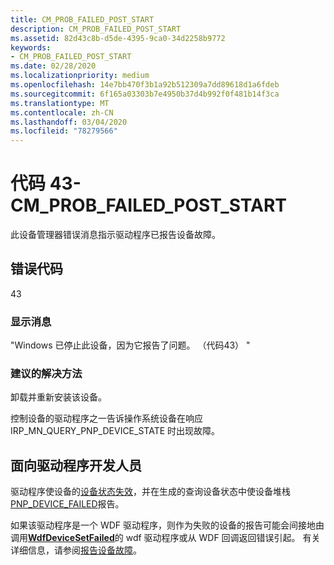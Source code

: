 ```yaml
---
title: CM_PROB_FAILED_POST_START
description: CM_PROB_FAILED_POST_START
ms.assetid: 82d43c8b-d5de-4395-9ca0-34d2258b9772
keywords:
- CM_PROB_FAILED_POST_START
ms.date: 02/28/2020
ms.localizationpriority: medium
ms.openlocfilehash: 14e7bb470f3b1a92b512309a7dd89618d1a6fdeb
ms.sourcegitcommit: 6f165a03303b7e4950b37d4b992f0f481b14f3ca
ms.translationtype: MT
ms.contentlocale: zh-CN
ms.lasthandoff: 03/04/2020
ms.locfileid: "78279566"
---
```

# <a name="code-43---cm_prob_failed_post_start"></a>代码 43-CM_PROB_FAILED_POST_START

此设备管理器错误消息指示驱动程序已报告设备故障。

## <a name="error-code"></a>错误代码

43

### <a name="display-message"></a>显示消息

"Windows 已停止此设备，因为它报告了问题。 （代码43） "

### <a name="recommended-resolution"></a>建议的解决方法

卸载并重新安装该设备。

控制设备的驱动程序之一告诉操作系统设备在响应 IRP_MN_QUERY_PNP_DEVICE_STATE 时出现故障。

## <a name="for-driver-developers"></a>面向驱动程序开发人员

驱动程序使设备的[设备状态失效](https://docs.microsoft.com/windows-hardware/drivers/ddi/wdm/nf-wdm-ioinvalidatedevicestate)，并在生成的查询设备状态中使设备堆栈[PNP_DEVICE_FAILED](https://docs.microsoft.com/windows-hardware/drivers/kernel/irp-mn-query-pnp-device-state)报告。

如果该驱动程序是一个 WDF 驱动程序，则作为失败的设备的报告可能会间接地由调用[**WdfDeviceSetFailed**](https://docs.microsoft.com/windows-hardware/drivers/ddi/wdfdevice/nf-wdfdevice-wdfdevicesetfailed)的 wdf 驱动程序或从 WDF 回调返回错误引起。 有关详细信息，请参阅[报告设备故障](https://docs.microsoft.com/windows-hardware/drivers/wdf/reporting-device-failures)。
